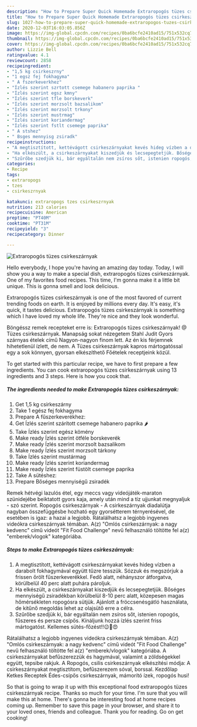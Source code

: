 ```yaml
---
description: "How to Prepare Super Quick Homemade Extraropogós tüzes csirkeszárnyak"
title: "How to Prepare Super Quick Homemade Extraropogós tüzes csirkeszárnyak"
slug: 1027-how-to-prepare-super-quick-homemade-extraropogos-tuzes-csirkeszarnyak
date: 2020-12-03T16:03:05.856Z
image: https://img-global.cpcdn.com/recipes/0ba6bcfe2410ad15/751x532cq70/extraropogos-tuzes-csirkeszarnyak-recept-foto.jpg
thumbnail: https://img-global.cpcdn.com/recipes/0ba6bcfe2410ad15/751x532cq70/extraropogos-tuzes-csirkeszarnyak-recept-foto.jpg
cover: https://img-global.cpcdn.com/recipes/0ba6bcfe2410ad15/751x532cq70/extraropogos-tuzes-csirkeszarnyak-recept-foto.jpg
author: Lizzie Bell
ratingvalue: 4.1
reviewcount: 2858
recipeingredient:
- "1,5 kg csirkeszrny"
- "1 egsz fej fokhagyma"
- " A fszerkeverkhez"
- "Ízlés szerint szrtott csemege habanero paprika "
- "Ízlés szerint egsz kmny"
- "Ízlés szerint tfle borskeverk"
- "Ízlés szerint morzsolt bazsalikom"
- "Ízlés szerint morzsolt trkony"
- "Ízlés szerint mustrmag"
- "Ízlés szerint koriandermag"
- "Ízlés szerint fstlt csemege paprika"
- " A stshez"
- " Bsges mennyisg zsiradk"
recipeinstructions:
- "A megtisztított, kettévágott csirkeszárnyakat kevés hideg vízben a darabolt fokhagymával együtt tűzre tesszük. Sózzuk és megszórjuk a frissen őrölt fűszerkeverékkel. Fedő alatt, néhányszor átforgatva, körülbelül 40 perc alatt puhára pároljuk."
- "Ha elkészült, a csirkeszárnyakat kiszedjük és lecsepegtetjük. Bőséges mennyiségű zsiradékban körülbelül 8-10 perc alatt, közepesen magas hőmérsékleten ropogósra sütjük. Ajánlott a fröccsenésgátló használata, de kitűnő megoldás lehet az olajsütő erre a célra."
- "Szűrőbe szedjük ki, bár egyáltalán nem zsíros sőt, istenien ropogós, fűszeres és persze csípős. Kínáljunk hozzá ízlés szerint friss mártogatóst. Kellemes sütés-főzést!!😉🤗😍"
categories:
- Recipe
tags:
- extraropogs
- tzes
- csirkeszrnyak

katakunci: extraropogs tzes csirkeszrnyak 
nutrition: 213 calories
recipecuisine: American
preptime: "PT40M"
cooktime: "PT31M"
recipeyield: "3"
recipecategory: Dinner

---
```



![Extraropogós tüzes csirkeszárnyak](https://img-global.cpcdn.com/recipes/0ba6bcfe2410ad15/751x532cq70/extraropogos-tuzes-csirkeszarnyak-recept-foto.jpg)

Hello everybody, I hope you're having an amazing day today. Today, I will show you a way to make a special dish, extraropogós tüzes csirkeszárnyak. One of my favorites food recipes. This time, I'm gonna make it a little bit unique. This is gonna smell and look delicious.

Extraropogós tüzes csirkeszárnyak is one of the most favored of current trending foods on earth. It is enjoyed by millions every day. It's easy, it's quick, it tastes delicious. Extraropogós tüzes csirkeszárnyak is something which I have loved my whole life. They're nice and they look wonderful.

Böngéssz remek recepteket erre is: Extraropogós tüzes csirkeszárnyak! @ Tüzes csirkeszárnyak. Manapság sokat nézegetem Stahl Judit Gyors szárnyas ételek című Nagyon-nagyon finom lett. Az én kis férjemnek hihetetlenül ízlett, de nem. A Tüzes csirkeszárnyak kapros mártogatóssal egy a sok könnyen, gyorsan elkészíthető Főételek receptjeink közül.


To get started with this particular recipe, we have to first prepare a few ingredients. You can cook extraropogós tüzes csirkeszárnyak using 13 ingredients and 3 steps. Here is how you cook that.

<!--inarticleads1-->

##### The ingredients needed to make Extraropogós tüzes csirkeszárnyak:

1. Get 1,5 kg csirkeszárny
1. Take 1 egész fej fokhagyma
1. Prepare  A fűszerkeverékhez:
1. Get Ízlés szerint szárított csemege habanero paprika 🌶
1. Take Ízlés szerint egész kömény
1. Make ready Ízlés szerint ötféle borskeverék
1. Make ready Ízlés szerint morzsolt bazsalikom
1. Make ready Ízlés szerint morzsolt tárkony
1. Take Ízlés szerint mustármag
1. Make ready Ízlés szerint koriandermag
1. Make ready Ízlés szerint füstölt csemege paprika
1. Take  A sütéshez:
1. Prepare  Bőséges mennyiségű zsiradék


Remek hétvégi lazulós étel, egy meccs vagy videójáték-maraton szünidejébe beiktatott gyors kaja, amely után mind a tíz ujjunkat megnyaljuk - szó szerint. Ropogós csirkeszárnyak - A csirkeszárnyak diadalútja nagyban összefüggésbe hozható egy gyorsétterem térnyerésével, de esetében is igaz: a hazai a legjobb. Rátalálhatsz a legjobb ingyenes videókra csirkeszárnyak témában. A(z) &#34;Omlós csirkeszárnyak: a nagy kedvenc&#34; című videót &#34;Fit Food Challenge&#34; nevű felhasználó töltötte fel a(z) &#34;emberek/vlogok&#34; kategóriába. 

<!--inarticleads2-->

##### Steps to make Extraropogós tüzes csirkeszárnyak:

1. A megtisztított, kettévágott csirkeszárnyakat kevés hideg vízben a darabolt fokhagymával együtt tűzre tesszük. Sózzuk és megszórjuk a frissen őrölt fűszerkeverékkel. Fedő alatt, néhányszor átforgatva, körülbelül 40 perc alatt puhára pároljuk.
1. Ha elkészült, a csirkeszárnyakat kiszedjük és lecsepegtetjük. Bőséges mennyiségű zsiradékban körülbelül 8-10 perc alatt, közepesen magas hőmérsékleten ropogósra sütjük. Ajánlott a fröccsenésgátló használata, de kitűnő megoldás lehet az olajsütő erre a célra.
1. Szűrőbe szedjük ki, bár egyáltalán nem zsíros sőt, istenien ropogós, fűszeres és persze csípős. Kínáljunk hozzá ízlés szerint friss mártogatóst. Kellemes sütés-főzést!!😉🤗😍


Rátalálhatsz a legjobb ingyenes videókra csirkeszárnyak témában. A(z) &#34;Omlós csirkeszárnyak: a nagy kedvenc&#34; című videót &#34;Fit Food Challenge&#34; nevű felhasználó töltötte fel a(z) &#34;emberek/vlogok&#34; kategóriába. A csirkeszárnyakat befűszerezzük és hagymával, valamint a zöldségekkel együtt, tepsibe rakjuk. A Ropogós, csilis csirkeszárnyak elkészítési módja: A csirkeszárnyakat megtisztítom, befűszerezem sóval, borssal. Kezdőlap Ketkes Receptek Édes-csípős csirkeszárnyak, mámorító ízek, ropogós husi! 

So that is going to wrap it up with this exceptional food extraropogós tüzes csirkeszárnyak recipe. Thanks so much for your time. I'm sure that you will make this at home. There's gonna be interesting food at home recipes coming up. Remember to save this page in your browser, and share it to your loved ones, friends and colleague. Thank you for reading. Go on get cooking!
